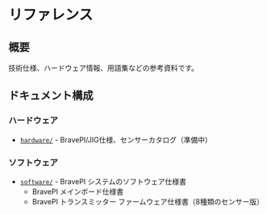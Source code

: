 # リファレンス

## 概要

技術仕様、ハードウェア情報、用語集などの参考資料です。

## ドキュメント構成

### ハードウェア
- [`hardware/`](hardware/) - BravePI/JIG仕様、センサーカタログ（準備中）

### ソフトウェア
- [`software/`](software/) - BravePI システムのソフトウェア仕様書
  - BravePI メインボード仕様書
  - BravePI トランスミッター ファームウェア仕様書（8種類のセンサー版）
